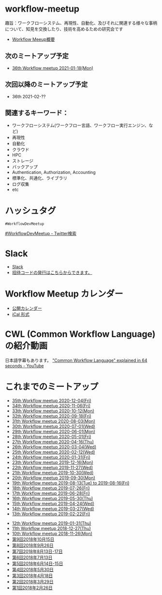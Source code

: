 # workflow-meetup

趣旨：ワークフローシステム、再現性、自動化、及びそれに関連する様々な事柄について、知見を交換したり、技術を高めるための研究会です

- [Workflow Meeup概要](https://github.com/manabuishii/workflow-meetup/wiki/Workflow-Meeup%E6%A6%82%E8%A6%81)

## 次のミートアップ予定

- [36th Workflow meetup 2021-01-18(Mon)](https://github.com/workflow-meetup-jp/workflow-meetup/wiki/20210118)


## 次回以降のミートアップ予定

- 36th 2021-02-??

## 関連するキーワード：
* ワークフローシステム(ワークフロー言語、ワークフロー実行エンジン、など)
* 再現性
* 自動化
* クラウド
* HPC
* ストレージ
* バックアップ
* Authentication, Authorization, Accounting
* 標準化、共通化、ライブラリ
* ログ収集
* etc

# ハッシュタグ

`#WorkflowDevMeetup`

[\#WorkflowDevMeetup \- Twitter検索](https://twitter.com/search?q=%23WorkflowDevMeetup&src=typd)

# Slack

* [Slack](https://obf-jp.slack.com/)
* [招待コードの発行はこちらからできます。](https://obf-jp-slackin.herokuapp.com/)

# Workflow Meetup カレンダー

* [公開カレンダー](https://calendar.google.com/calendar/embed?src=tif6pkpstad18bbhqvua7e7lac%40group.calendar.google.com&ctz=Asia%2FTokyo)
* [iCal 形式](https://calendar.google.com/calendar/ical/tif6pkpstad18bbhqvua7e7lac%40group.calendar.google.com/public/basic.ics)

# CWL (Common Workflow Language) の紹介動画

日本語字幕もあります。
["Common Workflow Language" explained in 64 seconds \- YouTube](https://www.youtube.com/watch?v=86eY8xs-Vo8&t=5s)

# これまでのミートアップ

- [35th Workflow meetup 2020-12-04(Fri)](https://github.com/workflow-meetup-jp/workflow-meetup/wiki/20201204)
- [34th Workflow meetup 2020-11-06(Fri)](https://github.com/workflow-meetup-jp/workflow-meetup/wiki/20201106)
- [33th Workflow meetup 2020-10-12(Mon)](https://github.com/workflow-meetup-jp/workflow-meetup/wiki/20201012)
- [32th Workflow meetup 2020-09-18(Fri)](https://github.com/workflow-meetup-jp/workflow-meetup/wiki/20200918)
- [31th Workflow meetup 2020-08-03(Mon)](https://github.com/workflow-meetup-jp/workflow-meetup/wiki/20200803)
- [30th Workflow meetup 2020-07-01(Wed)](https://github.com/workflow-meetup-jp/workflow-meetup/wiki/20200701)
- [29th Workflow meetup 2020-06-01(Mon)](https://github.com/manabuishii/workflow-meetup/wiki/20200601)
- [28th Workflow meetup 2020-05-01(Fri)](https://github.com/manabuishii/workflow-meetup/wiki/20200501)
- [27th Workflow meetup 2020-04-16(Thu)](https://github.com/manabuishii/workflow-meetup/wiki/20200416)
- [26th Workflow meetup 2020-03-04(Wed)](https://github.com/manabuishii/workflow-meetup/wiki/20200304)
- [25th Workflow meetup 2020-02-12(Wed)](https://github.com/manabuishii/workflow-meetup/wiki/20200212)
- [24th Workflow meetup 2020-01-31(Fri)](https://github.com/manabuishii/workflow-meetup/wiki/20200131)
- [23th Workflow meetup 2019-12-16(Mon)](https://github.com/manabuishii/workflow-meetup/wiki/20191216)
- [22th Workflow meetup 2019-11-27(Wed)](https://github.com/manabuishii/workflow-meetup/wiki/20191127)
- [21th Workflow meetup 2019-10-30(Wed)](https://github.com/manabuishii/workflow-meetup/wiki/20191030)
- [20th Workflow meetup 2019-09-30(Mon)](https://github.com/manabuishii/workflow-meetup/wiki/20190930)
- [19th Workflow meetup 2019-08-13(Tue) to 2019-08-16(Fri)](https://github.com/manabuishii/workflow-meetup/wiki/20190813-16)
- [18th Workflow meetup 2019-07-26(Fri)](https://github.com/manabuishii/workflow-meetup/wiki/20190726)
- [17th Workflow meetup 2019-06-28(Fri)](https://github.com/manabuishii/workflow-meetup/wiki/20190628)
- [16th Workflow meetup 2019-05-30(Thu)](https://github.com/manabuishii/workflow-meetup/wiki/20190530)
- [15th Workflow meetup 2019-04-24(Wed)](https://github.com/manabuishii/workflow-meetup/wiki/20190424)
- [14th Workflow meetup 2019-03-27(Wed)](https://github.com/manabuishii/workflow-meetup/wiki/20190327)
- [13th Workflow meetup 2019-02-22(Fri)](https://github.com/manabuishii/workflow-meetup/wiki/20190222)
* [12th Workflow meetup 2019-01-31(Thu)](https://github.com/manabuishii/workflow-meetup/wiki/20190131)
* [11th Workflow meetup 2018-12-27(Thu)](https://github.com/manabuishii/workflow-meetup/wiki/20181227)
* [10th Workflow meetup 2018-11-26(Mon)](https://github.com/manabuishii/workflow-meetup/wiki/20181126)
* [第9回2018年10月15日](https://github.com/manabuishii/workflow-meetup/wiki/20181015)
* [第8回2018年9月26日](https://github.com/manabuishii/workflow-meetup/wiki/20180926)
* [第7回2018年8月13日-17日](https://github.com/manabuishii/workflow-meetup/wiki/20180813-17)
* [第6回2018年7月13日](https://github.com/manabuishii/workflow-meetup/wiki/20180713)
* [第5回2018年6月14日-15日](https://github.com/manabuishii/workflow-meetup/wiki/20180614-15)
* [第4回2018年5月30日](https://github.com/manabuishii/workflow-meetup/wiki/20180530)
* [第3回2018年4月18日](https://github.com/manabuishii/workflow-meetup/wiki/20180418)
* [第2回2018年3月29日](https://github.com/manabuishii/workflow-meetup/wiki/20180329)
* [第1回2018年2月26日](https://github.com/manabuishii/workflow-meetup/wiki/20180226)
